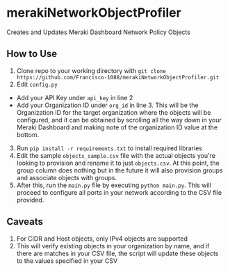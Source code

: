 # merakiNetworkObjectProfiler
Creates and Updates Meraki Dashboard Network Policy Objects

## How to Use

1. Clone repo to your working directory with `git clone https://github.com/Francisco-1088/merakiNetworkObjectProfiler.git`
2. Edit `config.py`
* Add your API Key under `api_key` in line 2
* Add your Organization ID under `org_id` in line 3. This will be the Organization ID for the target organization where the objects will be configured, and it can be obtained by scrolling all the way down in your Meraki Dashboard and making note of the organization ID value at the bottom.
3. Run `pip install -r requirements.txt` to install required libraries
4. Edit the sample `objects_sample.csv` file with the actual objects you're looking to provision and rename it to just `objects.csv`. At this point, the group column does nothing but in the future it will also provision groups and associate objects with groups.
5. After this, run the `main.py` file by executing `python main.py`. This will proceed to configure all ports in your network according to the CSV file provided.


## Caveats

1. For CIDR and Host objects, only IPv4 objects are supported
2. This will verify existing objects in your organization by name, and if there are matches in your CSV file, the script will update these objects to the values specified in your CSV
